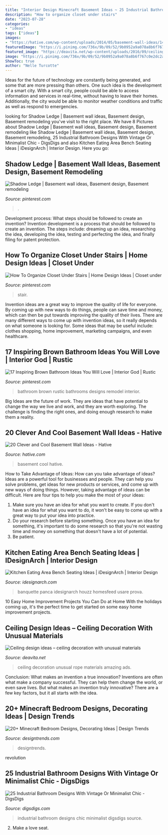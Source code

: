 ```yaml
---
title: "Interior Design Minecraft Basement Ideas ~ 25 Industrial Bathroom Designs With Vintage Or Minimalist Chic"
description: "How to organize closet under stairs"
date: "2023-07-28"
categories:
- "ideas"
tags: ["ideas"]
images:
- "https://hative.com/wp-content/uploads/2014/05/basement-wall-ideas/14-cool-basement-wall.jpg"
featuredImage: "https://i.pinimg.com/736x/9b/09/52/9b0952a9a078a8b6f767c0e2dc2aeea6--closet-under-stairs-how-to-organize.jpg"
featured_image: "https://deavita.net/wp-content/uploads/2016/09/ceiling-design-ideas-rope-ceiling-amazing-unusual-ceiling-decoration-ideas.jpg"
image: "https://i.pinimg.com/736x/9b/09/52/9b0952a9a078a8b6f767c0e2dc2aeea6--closet-under-stairs-how-to-organize.jpg"
ShowToc: true
author: "Nelle Turcotte"
---
```



Ideas for the future of technology are constantly being generated, and some that are more pressing than others. One such idea is the development of a smart city. With a smart city, people could be able to access information and services in real-time, without having to leave their homes. Additionally, the city would be able to monitor weather conditions and traffic as well as respond to emergencies.

	

		
looking for Shadow Ledge | Basement wall ideas, Basement design, Basement remodeling you've visit to the right place. We have 8 Pictures about Shadow Ledge | Basement wall ideas, Basement design, Basement remodeling like Shadow Ledge | Basement wall ideas, Basement design, Basement remodeling, 25 Industrial Bathroom Designs With Vintage Or Minimalist Chic - DigsDigs and also Kitchen Eating Area Bench Seating Ideas | iDesignArch | Interior Design. Here you go:
		
    
## Shadow Ledge | Basement Wall Ideas, Basement Design, Basement Remodeling

<img loading=lazy src="https://i.pinimg.com/736x/44/77/cd/4477cd727c89bdf262b89ac0ebc8033c--basement-walls-basement-ideas.jpg" onerror="this.onerror=null;this.src='https://tse2.mm.bing.net/th?id=OIP.wGXeEE511v13oW0rUiiy3wHaJ3&amp;pid=15.1';" alt="Shadow Ledge | Basement wall ideas, Basement design, Basement remodeling">

_Source: pinterest.com_

>. 

	

Development process: What steps should be followed to create an invention?
Invention development is a process that should be followed to create an invention. The steps include: dreaming up an idea, researching the idea, developing the idea, testing and perfecting the idea, and finally filing for patent protection.

    
## How To Organize Closet Under Stairs | Home Design Ideas | Closet Under

<img loading=lazy src="https://i.pinimg.com/736x/9b/09/52/9b0952a9a078a8b6f767c0e2dc2aeea6--closet-under-stairs-how-to-organize.jpg" onerror="this.onerror=null;this.src='https://tse1.mm.bing.net/th?id=OIP.DZ8kwFHPE5T_eDceouunEQHaLQ&amp;pid=15.1';" alt="How To Organize Closet Under Stairs | Home Design Ideas | Closet under">

_Source: pinterest.com_

>stair. 

	

Invention ideas are a great way to improve the quality of life for everyone. By coming up with new ways to do things, people can save time and money, which can then be put towards improving the quality of their lives. There are many different ways to come up with invention ideas, so it really depends on what someone is looking for. Some ideas that may be useful include: clothes shopping, home improvement, marketing campaigns, and even healthcare.

    
## 17 Inspiring Brown Bathroom Ideas You Will Love | Interior God | Rustic

<img loading=lazy src="https://i.pinimg.com/736x/74/7f/ab/747fab5655683fe6e74548af4461a16f.jpg" onerror="this.onerror=null;this.src='https://tse3.mm.bing.net/th?id=OIP.P0nI3oqK6Szh81Xzgy8I4gHaLH&amp;pid=15.1';" alt="17 Inspiring Brown Bathroom Ideas You Will Love | Interior God | Rustic">

_Source: pinterest.com_

>bathroom brown rustic bathrooms designs remodel interior. 

	

Big Ideas are the future of work. They are ideas that have potential to change the way we live and work, and they are worth exploring. The challenge is finding the right ones, and doing enough research to make them a reality.

    
## 20 Clever And Cool Basement Wall Ideas - Hative

<img loading=lazy src="https://hative.com/wp-content/uploads/2014/05/basement-wall-ideas/14-cool-basement-wall.jpg" onerror="this.onerror=null;this.src='https://tse2.mm.bing.net/th?id=OIP.Zu_IihuqAV17VjEmXT2JCgHaJ4&amp;pid=15.1';" alt="20 Clever and Cool Basement Wall Ideas - Hative">

_Source: hative.com_

>basement cool hative. 

	

How to Take Advantage of Ideas: How can you take advantage of ideas?
Ideas are a powerful tool for businesses and people. They can help you solve problems, get ideas for new products or services, and come up with new ways of doing things. However, taking advantage of ideas can be difficult. Here are four tips to help you make the most of your ideas: 
1. Make sure you have an idea for what you want to create. If you don't have an idea for what you want to do, it won't be easy to come up with a great way to put your idea into practice. 
2. Do your research before starting something. Once you have an idea for something, it's important to do some research so that you're not wasting time and money on something that doesn't have a lot of potential. 
3. Be patient.

    
## Kitchen Eating Area Bench Seating Ideas | IDesignArch | Interior Design

<img loading=lazy src="https://www.idesignarch.com/wp-content/uploads/Kitchen-Bench-Seating-Ideas_8.jpg" onerror="this.onerror=null;this.src='https://tse4.mm.bing.net/th?id=OIP.Ti7eAF9qtKxf-H3s9y6HzAHaJ4&amp;pid=15.1';" alt="Kitchen Eating Area Bench Seating Ideas | iDesignArch | Interior Design">

_Source: idesignarch.com_

>banquette panca idesignarch houzz homesfeed usare prova. 

	

10 Easy Home Improvement Projects You Can Do at Home
With the holidays coming up, it's the perfect time to get started on some easy home improvement projects.

    
## Ceiling Design Ideas – Ceiling Decoration With Unusual Materials

<img loading=lazy src="https://deavita.net/wp-content/uploads/2016/09/ceiling-design-ideas-rope-ceiling-amazing-unusual-ceiling-decoration-ideas.jpg" onerror="this.onerror=null;this.src='https://tse4.mm.bing.net/th?id=OIP.cvcPgUNqdlKXh5apqSj_HQHaLH&amp;pid=15.1';" alt="Ceiling design ideas – ceiling decoration with unusual materials">

_Source: deavita.net_

>ceiling decoration unusual rope materials amazing ads. 

	

Conclusion: What makes an invention a true innovation?
Inventions are often what make a company successful. They can help them change the world, or even save lives. But what makes an invention truly innovative? There are a few key factors, but it all starts with the idea.

    
## 20+ Minecraft Bedroom Designs, Decorating Ideas | Design Trends

<img loading=lazy src="https://images.designtrends.com/wp-content/uploads/2015/10/11110058/Minecraft-Single-Bedroom-Idea.png" onerror="this.onerror=null;this.src='https://tse3.mm.bing.net/th?id=OIP.vHsL-4qbVZkXst8DveeH9AHaEZ&amp;pid=15.1';" alt="20+ Minecraft Bedroom Designs, Decorating Ideas | Design Trends">

_Source: designtrends.com_

>designtrends. 

	

revolution

    
## 25 Industrial Bathroom Designs With Vintage Or Minimalist Chic - DigsDigs

<img loading=lazy src="http://www.digsdigs.com/photos/striking-industrial-bathroom-designs-25.jpg" onerror="this.onerror=null;this.src='https://tse1.mm.bing.net/th?id=OIP.B0fN0g9fs3P-pmISf_WvFwHaNK&amp;pid=15.1';" alt="25 Industrial Bathroom Designs With Vintage Or Minimalist Chic - DigsDigs">

_Source: digsdigs.com_

>industrial bathroom designs chic minimalist digsdigs source. 

	

2. Make a love seat.

